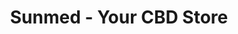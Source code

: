 ---
title: "Sunmed - Your CBD Store"
url: /lakeway/sunmed-your-cbd-store/
shop: nutrition supplements
---